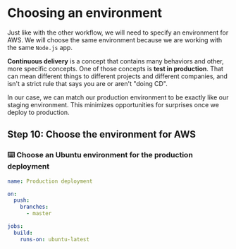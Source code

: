 # Choosing an environment

Just like with the other workflow, we will need to specify an environment for AWS. We will choose the same environment because we are working with the same `Node.js` app. 

**Continuous delivery** is a concept that contains many behaviors and other, more specific concepts. One of those concepts is **test in production**. That can mean different things to different projects and different companies, and isn't a strict rule that says you are or aren't "doing CD".

In our case, we can match our production environment to be exactly like our staging environment. This minimizes opportunities for surprises once we deploy to production.

## Step 10: Choose the environment for AWS

### :keyboard: Choose an Ubuntu environment for the production deployment

```yml
name: Production deployment

on: 
  push:
    branches:
      - master

jobs:
  build:
    runs-on: ubuntu-latest
```